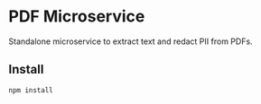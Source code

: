 # PDF Microservice

Standalone microservice to extract text and redact PII from PDFs.

## Install

```bash
npm install
